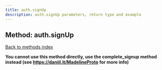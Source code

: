 ```yaml
---
title: auth.signUp
description: auth.signUp parameters, return type and example
---
```

## Method: auth.signUp  
[Back to methods index](index.md)


**You cannot use this method directly, use the complete_signup method instead (see https://daniil.it/MadelineProto for more info)**




